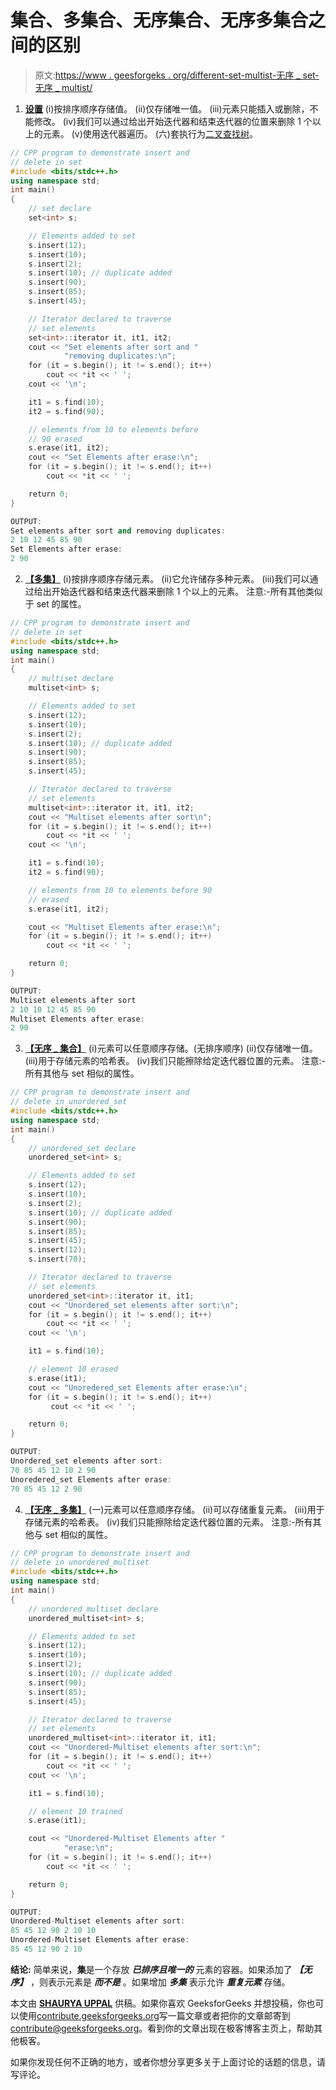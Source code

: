 # 集合、多集合、无序集合、无序多集合之间的区别

> 原文:[https://www . geesforgeks . org/different-set-multist-无序 _ set-无序 _ multist/](https://www.geeksforgeeks.org/difference-set-multiset-unordered_set-unordered_multiset/)

1. **[设置](https://www.geeksforgeeks.org/set-in-cpp-stl/)**
(i)按排序顺序存储值。
(ii)仅存储唯一值。
(iii)元素只能插入或删除，不能修改。
(iv)我们可以通过给出开始迭代器和结束迭代器的位置来删除 1 个以上的元素。
(v)使用迭代器遍历。
(六)套执行为[二叉查找树](https://www.geeksforgeeks.org/binary-search-tree-set-1-search-and-insertion/)。

```cpp
// CPP program to demonstrate insert and 
// delete in set
#include <bits/stdc++.h>
using namespace std;
int main()
{
    // set declare
    set<int> s;

    // Elements added to set
    s.insert(12);
    s.insert(10);
    s.insert(2);
    s.insert(10); // duplicate added
    s.insert(90);
    s.insert(85);
    s.insert(45);

    // Iterator declared to traverse
    // set elements
    set<int>::iterator it, it1, it2;
    cout << "Set elements after sort and "
            "removing duplicates:\n";
    for (it = s.begin(); it != s.end(); it++) 
        cout << *it << ' ';    
    cout << '\n';

    it1 = s.find(10);
    it2 = s.find(90);

    // elements from 10 to elements before
    // 90 erased
    s.erase(it1, it2);
    cout << "Set Elements after erase:\n";
    for (it = s.begin(); it != s.end(); it++)
        cout << *it << ' ';

    return 0;
}
```

```cpp
OUTPUT:
Set elements after sort and removing duplicates:
2 10 12 45 85 90
Set Elements after erase:
2 90

```

2. **[【多集】](https://www.geeksforgeeks.org/multiset-in-cpp-stl/)**
(i)按排序顺序存储元素。
(ii)它允许储存多种元素。
(iii)我们可以通过给出开始迭代器和结束迭代器来删除 1 个以上的元素。
注意:-所有其他类似于 set 的属性。

```cpp
// CPP program to demonstrate insert and 
// delete in set
#include <bits/stdc++.h>
using namespace std;
int main()
{
    // multiset declare
    multiset<int> s;

    // Elements added to set
    s.insert(12);
    s.insert(10);
    s.insert(2);
    s.insert(10); // duplicate added
    s.insert(90);
    s.insert(85);
    s.insert(45);

    // Iterator declared to traverse
    // set elements
    multiset<int>::iterator it, it1, it2;
    cout << "Multiset elements after sort\n";
    for (it = s.begin(); it != s.end(); it++) 
        cout << *it << ' ';    
    cout << '\n';

    it1 = s.find(10);
    it2 = s.find(90);

    // elements from 10 to elements before 90 
    // erased
    s.erase(it1, it2);

    cout << "Multiset Elements after erase:\n";
    for (it = s.begin(); it != s.end(); it++) 
        cout << *it << ' ';    

    return 0;
}
```

```cpp
OUTPUT:
Multiset elements after sort
2 10 10 12 45 85 90
Multiset Elements after erase:
2 90

```

3. **[【无序 _ 集合】](https://www.geeksforgeeks.org/unorderd_set-stl-uses/)**
(i)元素可以任意顺序存储。(无排序顺序)
(ii)仅存储唯一值。
(iii)用于存储元素的哈希表。
(iv)我们只能擦除给定迭代器位置的元素。
注意:-所有其他与 set 相似的属性。

```cpp
// CPP program to demonstrate insert and 
// delete in unordered_set
#include <bits/stdc++.h>
using namespace std;
int main()
{
    // unordered_set declare
    unordered_set<int> s;

    // Elements added to set
    s.insert(12);
    s.insert(10);
    s.insert(2);
    s.insert(10); // duplicate added
    s.insert(90);
    s.insert(85);
    s.insert(45);
    s.insert(12);
    s.insert(70);

    // Iterator declared to traverse
    // set elements
    unordered_set<int>::iterator it, it1;
    cout << "Unordered_set elements after sort:\n";
    for (it = s.begin(); it != s.end(); it++) 
        cout << *it << ' ';
    cout << '\n';

    it1 = s.find(10);

    // element 10 erased
    s.erase(it1);
    cout << "Unoredered_set Elements after erase:\n";
    for (it = s.begin(); it != s.end(); it++) 
         cout << *it << ' ';    

    return 0;
}
```

```cpp
OUTPUT:
Unordered_set elements after sort:
70 85 45 12 10 2 90 
Unoredered_set Elements after erase:
70 85 45 12 2 90 
```

4. **[【无序 _ 多集】](https://www.geeksforgeeks.org/unordered_multiset-and-its-uses/)**
(一)元素可以任意顺序存储。
(ii)可以存储重复元素。
(iii)用于存储元素的哈希表。
(iv)我们只能擦除给定迭代器位置的元素。
注意:-所有其他与 set 相似的属性。

```cpp
// CPP program to demonstrate insert and 
// delete in unordered_multiset
#include <bits/stdc++.h>
using namespace std;
int main()
{
    // unordered_multiset declare
    unordered_multiset<int> s;

    // Elements added to set
    s.insert(12);
    s.insert(10);
    s.insert(2);
    s.insert(10); // duplicate added
    s.insert(90);
    s.insert(85);
    s.insert(45);

    // Iterator declared to traverse
    // set elements
    unordered_multiset<int>::iterator it, it1;
    cout << "Unordered-Multiset elements after sort:\n";
    for (it = s.begin(); it != s.end(); it++)
        cout << *it << ' ';    
    cout << '\n';

    it1 = s.find(10);

    // element 10 trained
    s.erase(it1);

    cout << "Unordered-Multiset Elements after "
            "erase:\n";
    for (it = s.begin(); it != s.end(); it++) 
        cout << *it << ' ';

    return 0;
}
```

```cpp
OUTPUT:
Unordered-Multiset elements after sort:
85 45 12 90 2 10 10 
Unordered-Multiset Elements after erase:
85 45 12 90 2 10 

```

**结论:**
简单来说，**集**是一个存放 ***已排序且唯一的*** 元素的容器。如果添加了 ***【无序】*** ，则表示元素是 ***而不是*** 。如果增加 ***多集*** 表示允许 ***重复元素*** 存储。

本文由 **[SHAURYA UPPAL](https://www.linkedin.com/in/shaurya-uppal-3b7a6373/)** 供稿。如果你喜欢 GeeksforGeeks 并想投稿，你也可以使用[contribute.geeksforgeeks.org](http://www.contribute.geeksforgeeks.org)写一篇文章或者把你的文章邮寄到 contribute@geeksforgeeks.org。看到你的文章出现在极客博客主页上，帮助其他极客。

如果你发现任何不正确的地方，或者你想分享更多关于上面讨论的话题的信息，请写评论。